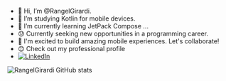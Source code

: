 - 👋 Hi, I’m @RangelGirardi.
- 👀 I’m studying Kotlin for mobile devices.
- 🌱 I’m currently learning JetPack Compose ...
- :sweat: Currently seeking new opportunities in a programming career.
- :love_letter: I'm excited to build amazing mobile experiences. Let's collaborate!
- :blush: Check out my professional profile
- [![LinkedIn](https://img.shields.io/badge/LinkedIn-0077B5?style=for-the-badge&logo=linkedin&logoColor=white)](https://www.linkedin.com/in/rangel-arnon-boracki-girardi-896565121/)

![RangelGirardi GitHub stats](https://github-readme-stats.vercel.app/api?username=rangelgirardi&show_icons=true&theme=transparent)
<!---
RangelGirardi/RangelGirardi is a ✨ special ✨ repository because its `README.md` (this file) appears on your GitHub profile.
You can click the Preview link to take a look at your changes.
--->
